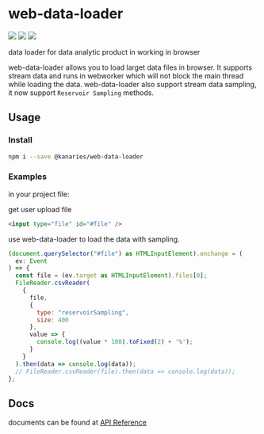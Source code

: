 # web-data-loader
![](https://img.shields.io/github/license/kanaries/web-data-loader?color=%23FF7575)
![](https://img.shields.io/npm/v/@kanaries/web-data-loader?color=5BE7C6)
![](https://travis-ci.com/Kanaries/web-data-loader.svg?branch=master)

data loader for data analytic product in working in browser

web-data-loader allows you to load larget data files in browser. It supports stream data and runs in webworker which will not block the main thread while loading the data. web-data-loader also support stream data sampling, it now support `Reservoir Sampling` methods.

## Usage

### Install
```bash
npm i --save @kanaries/web-data-loader
```

### Examples
in your project file:

get user upload file
```html
<input type="file" id="#file" />
```

use web-data-loader to load the data with sampling.
```js
(document.querySelector("#file") as HTMLInputElement).onchange = (
  ev: Event
) => {
  const file = (ev.target as HTMLInputElement).files[0];
  FileReader.csvReader(
    {
      file,
      {
        type: "reservoirSampling",
        size: 400
      },
      value => {
        console.log((value * 100).toFixed(2) + '%');
      }
    }
  ).then(data => console.log(data));
  // FileReader.csvReader(file).then(data => console.log(data));
};

```

## Docs
documents can be found at [API Reference](https://kanaries.github.io/web-data-loader/)
